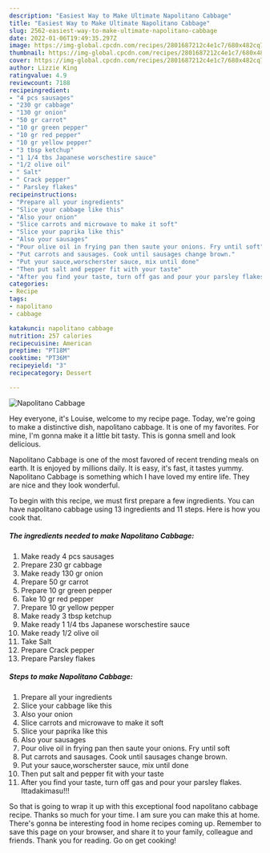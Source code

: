 ```yaml
---
description: "Easiest Way to Make Ultimate Napolitano Cabbage"
title: "Easiest Way to Make Ultimate Napolitano Cabbage"
slug: 2562-easiest-way-to-make-ultimate-napolitano-cabbage
date: 2022-01-06T19:49:35.297Z
image: https://img-global.cpcdn.com/recipes/2801687212c4e1c7/680x482cq70/napolitano-cabbage-recipe-main-photo.jpg
thumbnail: https://img-global.cpcdn.com/recipes/2801687212c4e1c7/680x482cq70/napolitano-cabbage-recipe-main-photo.jpg
cover: https://img-global.cpcdn.com/recipes/2801687212c4e1c7/680x482cq70/napolitano-cabbage-recipe-main-photo.jpg
author: Lizzie King
ratingvalue: 4.9
reviewcount: 7188
recipeingredient:
- "4 pcs sausages"
- "230 gr cabbage"
- "130 gr onion"
- "50 gr carrot"
- "10 gr green pepper"
- "10 gr red pepper"
- "10 gr yellow pepper"
- "3 tbsp ketchup"
- "1 1/4 tbs Japanese worschestire sauce"
- "1/2 olive oil"
- " Salt"
- " Crack pepper"
- " Parsley flakes"
recipeinstructions:
- "Prepare all your ingredients"
- "Slice your cabbage like this"
- "Also your onion"
- "Slice carrots and microwave to make it soft"
- "Slice your paprika like this"
- "Also your sausages"
- "Pour olive oil in frying pan then saute your onions. Fry until soft"
- "Put carrots and sausages. Cook until sausages change brown."
- "Put your sauce,worscherster sauce, mix until done"
- "Then put salt and pepper fit with your taste"
- "After you find your taste, turn off gas and pour your parsley flakes. Ittadakimasu!!!"
categories:
- Recipe
tags:
- napolitano
- cabbage

katakunci: napolitano cabbage 
nutrition: 257 calories
recipecuisine: American
preptime: "PT18M"
cooktime: "PT36M"
recipeyield: "3"
recipecategory: Dessert

---
```



![Napolitano Cabbage](https://img-global.cpcdn.com/recipes/2801687212c4e1c7/680x482cq70/napolitano-cabbage-recipe-main-photo.jpg)

Hey everyone, it's Louise, welcome to my recipe page. Today, we're going to make a distinctive dish, napolitano cabbage. It is one of my favorites. For mine, I'm gonna make it a little bit tasty. This is gonna smell and look delicious.

Napolitano Cabbage is one of the most favored of recent trending meals on earth. It is enjoyed by millions daily. It is easy, it's fast, it tastes yummy. Napolitano Cabbage is something which I have loved my entire life. They are nice and they look wonderful.




To begin with this recipe, we must first prepare a few ingredients. You can have napolitano cabbage using 13 ingredients and 11 steps. Here is how you cook that.

<!--inarticleads1-->

##### The ingredients needed to make Napolitano Cabbage:

1. Make ready 4 pcs sausages
1. Prepare 230 gr cabbage
1. Make ready 130 gr onion
1. Prepare 50 gr carrot
1. Prepare 10 gr green pepper
1. Take 10 gr red pepper
1. Prepare 10 gr yellow pepper
1. Make ready 3 tbsp ketchup
1. Make ready 1 1/4 tbs Japanese worschestire sauce
1. Make ready 1/2 olive oil
1. Take  Salt
1. Prepare  Crack pepper
1. Prepare  Parsley flakes




<!--inarticleads2-->

##### Steps to make Napolitano Cabbage:

1. Prepare all your ingredients
1. Slice your cabbage like this
1. Also your onion
1. Slice carrots and microwave to make it soft
1. Slice your paprika like this
1. Also your sausages
1. Pour olive oil in frying pan then saute your onions. Fry until soft
1. Put carrots and sausages. Cook until sausages change brown.
1. Put your sauce,worscherster sauce, mix until done
1. Then put salt and pepper fit with your taste
1. After you find your taste, turn off gas and pour your parsley flakes. Ittadakimasu!!!




So that is going to wrap it up with this exceptional food napolitano cabbage recipe. Thanks so much for your time. I am sure you can make this at home. There's gonna be interesting food in home recipes coming up. Remember to save this page on your browser, and share it to your family, colleague and friends. Thank you for reading. Go on get cooking!

